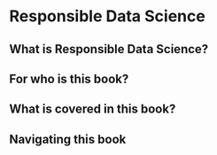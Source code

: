 # Responsible Data Science

## What is Responsible Data Science?

## For who is this book?

## What is covered in this book?

## Navigating this book